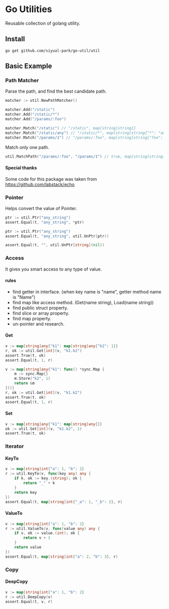 # Go Utilities
Reusable collection of golang utility.

## Install
```shell
go get github.com/siyual-park/go-util/util
```


## Basic Example
### Path Matcher
Parse the path, and find the best candidate path.
```go
matcher := util.NewPathMatcher()

matcher.Add("/static")
matcher.Add("/static/*")
matcher.Add("/params/:foo")

matcher.Match("/static") // "/static", map[string]string{}
matcher.Match("/static/any") // "/static/*", map[string]string{"*": "any"}
matcher.Match("/params/1") // "/params/:foo", map[string]string{"foo": "1"}
``` 

Match only one path.
```go
util.MatchPath("/params/:foo", "/params/1") // true, map[string]string{"foo": "1"}
``` 

#### Special thanks
Some code for this package was taken from https://github.com/labstack/echo

### Pointer
Helps convert the value of Pointer.

```go
ptr := util.Ptr("any_string")
assert.Equal(t, "any_string", *ptr)
``` 

```go
ptr := util.Ptr("any_string")
assert.Equal(t, "any_string", util.UnPtr(ptr))

assert.Equal(t, "", util.UnPtr[string](nil))
```

### Access
It gives you smart access to any type of value.

#### rules
- find getter in interface. (when key name is "name", getter method name is "Name")
- find map like access method. (Get(name string), Load(name string))
- find public struct property.
- find slice or array property.
- find map property.
- un-pointer and research.

#### Get
```go
v := map[string]any{"k1": map[string]any{"k2": 1}}
r, ok := util.Get[int](v, "k1.k2")
assert.True(t, ok)
assert.Equal(t, 1, r)
``` 

```go
v := map[string]any{"k1": func() *sync.Map {
    m := sync.Map{}
    m.Store("k2", 1)
    return &m
}()}
r, ok := util.Get[int](v, "k1.k2")
assert.True(t, ok)
assert.Equal(t, 1, r)
```

#### Set
```go
v := map[string]any{"k1": map[string]any{}}
ok := util.Set[int](v, "k1.k2", 1)
assert.True(t, ok)
``` 

### Iterator
#### KeyTo
```go
v := map[string]int{"a": 1, "b": 2}
r := util.KeyTo(v, func(key any) any {
    if k, ok := key.(string); ok {
        return "_" + k
    }
    return key
})
assert.Equal(t, map[string]int{"_a": 1, "_b": 2}, r)
``` 

#### ValueTo
```go
v := map[string]int{"a": 1, "b": 2}
r := util.ValueTo(v, func(value any) any {
    if v, ok := value.(int); ok {
        return v + 1
    }
    return value
})
assert.Equal(t, map[string]int{"a": 2, "b": 3}, r)
``` 

### Copy
#### DeepCopy
```go
v := map[string]int{"a": 1, "b": 2}
r := util.DeepCopy(v)
assert.Equal(t, v, r)
``` 
